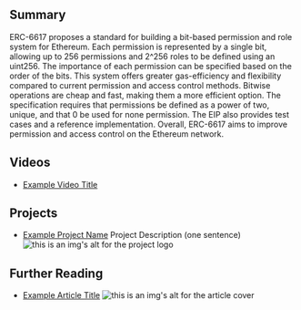 ## Summary

ERC-6617 proposes a standard for building a bit-based permission and role system for Ethereum. Each permission is represented by a single bit, allowing up to 256 permissions and 2^256 roles to be defined using an uint256. The importance of each permission can be specified based on the order of the bits. This system offers greater gas-efficiency and flexibility compared to current permission and access control methods. Bitwise operations are cheap and fast, making them a more efficient option. The specification requires that permissions be defined as a power of two, unique, and that 0 be used for none permission. The EIP also provides test cases and a reference implementation. Overall, ERC-6617 aims to improve permission and access control on the Ethereum network.

## Videos

- [Example Video Title](https://www.youtube.com/watch?v=TDGq4aeevgY)

## Projects

- [Example Project Name](https://xxxx.xxx/xxxxx) Project Description (one sentence) ![this is an img's alt for the project logo](https://xxxx.xxx/project-logo.xxx)

## Further Reading

- [Example Article Title](https://xxxx.xxx/xxxxx) ![this is an img's alt for the article cover](https://xxxx.xxx/article-cover.xxx)
